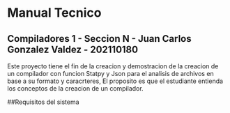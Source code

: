 # Manual Tecnico


## Compiladores 1 - Seccion N - Juan Carlos Gonzalez Valdez - 202110180


Este proyecto tiene el fin de la creacion y demostracion de la creacion de un compilador con funcion Statpy y Json para el analisis de archivos en base a su formato y caracrteres,
El proposito es que el estudiante entienda los conceptos de la creacion de un compilador.

##Requisitos del sistema
